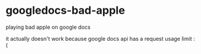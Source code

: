 # googledocs-bad-apple
playing bad apple on google docs

it actually doesn't work because google docs api has a request usage limit :(
